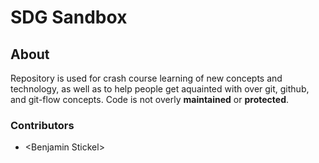 SDG Sandbox
===========

About
-----

Repository is used for crash course learning of new concepts and technology, as well as to help people get aquainted with over git, github, and git-flow concepts. Code is not overly **maintained** or **protected**.

### Contributors
+ \<Benjamin Stickel\>
